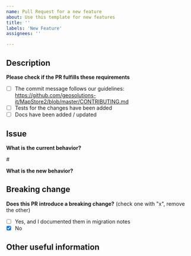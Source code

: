 ```yaml
---
name: Pull Request for a new feature
about: Use this template for new features
title: ''
labels: 'New Feature'
assignees: ''

---
```


<!-- Thank you so much for your time taking to contribute, your work is appreciated! 😃 -->

## Description
<!-- A few sentences describing the overall goals of the pull request' s commits. -->

**Please check if the PR fulfills these requirements**
- [ ] The commit message follows our guidelines: https://github.com/geosolutions-it/MapStore2/blob/master/CONTRIBUTING.md
- [ ] Tests for the changes have been added
- [ ] Docs have been added / updated

## Issue

**What is the current behavior?**
<!-- You can also link to an existing issue here -->
#<issue>

**What is the new behavior?**
<!-- Describe here the new behaviour based on your changes -->

## Breaking change
**Does this PR introduce a breaking change?** (check one with "x", remove the other)
 - [ ] Yes, and I documented them in migration notes
 - [x] No

<!-- If this PR contains a breaking change, please describe the impact and migration path for existing applications -->

## Other useful information
